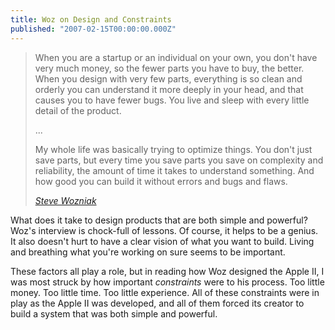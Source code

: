 ```yaml
---
title: Woz on Design and Constraints
published: "2007-02-15T00:00:00.000Z"
---
```


> When you are a startup or an individual on your own, you don't have very much money, so the fewer parts you have to buy, the better. When you design with very few parts, everything is so clean and orderly you can understand it more deeply in your head, and that causes you to have fewer bugs. You live and sleep with every little detail of the product.
>
> ...
>
> My whole life was basically trying to optimize things. You don't just save parts, but every time you save parts you save on complexity and reliability, the amount of time it takes to understand something. And how good you can build it without errors and bugs and flaws.
>
><cite>[Steve Wozniak](http://www.amazon.com/gp/product/1590597141?ie=UTF8&tag=depthfirst-20&linkCode=as2&camp=1789&creative=9325&creativeASIN=1590597141)</cite>

What does it take to design products that are both simple and powerful? Woz's interview is chock-full of lessons. Of course, it helps to be a genius. It also doesn't hurt to have a clear vision of what you want to build. Living and breathing what you're working on sure seems to be important.

These factors all play a role, but in reading how Woz designed the Apple II, I was most struck by how important *constraints* were to his process. Too little money. Too little time. Too little experience. All of these constraints were in play as the Apple II was developed, and all of them forced its creator to build a system that was both simple and powerful.
